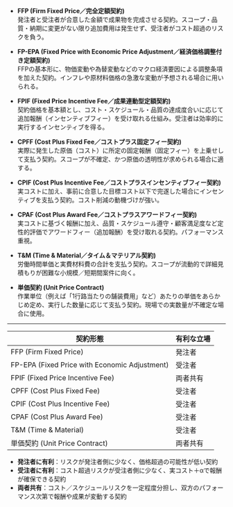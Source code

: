 - **FFP (Firm Fixed Price／完全定額契約)**  
  発注者と受注者が合意した金額で成果物を完成させる契約。スコープ・品質・納期に変更がない限り追加費用は発生せず、受注者がコスト超過のリスクを負う。

- **FP-EPA (Fixed Price with Economic Price Adjustment／経済価格調整付き定額契約)**  
  FFPの基本形に、物価変動や為替変動などのマクロ経済要因による調整条項を加えた契約。インフレや原材料価格の急激な変動が予想される場合に用いられる。

- **FPIF (Fixed Price Incentive Fee／成果連動型定額契約)**  
  契約価格を基本額とし、コスト・スケジュール・品質の達成度合いに応じて追加報酬（インセンティブフィー）を受け取れる仕組み。受注者は効率的に実行するインセンティブを得る。

- **CPFF (Cost Plus Fixed Fee／コストプラス固定フィー契約)**  
  実際に発生した原価（コスト）に所定の固定報酬（固定フィー）を上乗せして支払う契約。スコープが不確定、かつ原価の透明性が求められる場合に適する。

- **CPIF (Cost Plus Incentive Fee／コストプラスインセンティブフィー契約)**  
  実コストに加え、事前に合意した目標コスト以下で完遂した場合にインセンティブを支払う契約。コスト削減の動機づけが強い。

- **CPAF (Cost Plus Award Fee／コストプラスアワードフィー契約)**  
  実コストに基づく報酬に加え、品質・スケジュール遵守・顧客満足度など定性的評価でアワードフィー（追加報酬）を受け取れる契約。パフォーマンス重視。

- **T&M (Time & Material／タイム＆マテリアル契約)**  
  労働時間単価と実費材料費の合計を支払う契約。スコープが流動的で詳細見積もりが困難な小規模／短期間案件に向く。

- **単価契約 (Unit Price Contract)**  
  作業単位（例えば「1行路当たりの舗装費用」など）あたりの単価をあらかじめ定め、実行した数量に応じて支払う契約。現場での実数量が不確定な場合に使用。

---  
| 契約形態                                 | 有利な立場     |
|------------------------------------------|--------------|
| FFP (Firm Fixed Price)                  | 発注者       |
| FP-EPA (Fixed Price with Economic Adjustment) | 受注者       |
| FPIF (Fixed Price Incentive Fee)        | 両者共有     |
| CPFF (Cost Plus Fixed Fee)               | 受注者       |
| CPIF (Cost Plus Incentive Fee)           | 受注者       |
| CPAF (Cost Plus Award Fee)               | 受注者       |
| T&M (Time & Material)                    | 受注者       |
| 単価契約 (Unit Price Contract)           | 両者共有     |

- **発注者に有利**：リスクが発注者側に少なく、価格超過の可能性が低い契約  
- **受注者に有利**：コスト超過リスクが受注者側に少なく、実コスト＋αで報酬が確保できる契約  
- **両者共有**：コスト／スケジュールリスクを一定程度分担し、双方のパフォーマンス次第で報酬や成果が変動する契約  